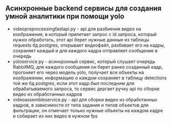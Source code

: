 ## Асинхронные backend сервисы для создания умной аналитики при помощи yolo ##

* videopreprocessingfastapi.py - api для разбиения видео на изображения, в который прилетает запрос с id запроса, который нужно обработать, этот api берет нужные данные из таблицы requests бд postgres, открывает видеофайл, разбивает его на кадры, сохраняет каждый и для каждого кадра отправляет сообщение в очередь
* yoloservice.py - асинхронный сервис, который слушает очередь RabbitMQ, для каждого сообщения он берет ранее созданный кадр, прогоняет его через модель yolo, получает все объекты на изображении, информацию о каждом сохраняет в таблицу detections той же бд postgres, если этот кадр был последним для обрабатываемого запроса, то сервис дергает ручку api по сборке видео из обработанных кадров
* videoassembleservice.py - api для сборки видео из обработанных кадров, в зависимости от типа задания и типов объектов для фильтрации, он отмечает только нужные объекты на каждом кадре и собирает из них видео в нужном fps